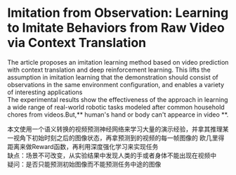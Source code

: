 Imitation from Observation: Learning to Imitate Behaviors from Raw Video via Context Translation
===
  
  The article proposes an imitation learning method based on video prediction with context translation
and deep reinforcement learning. This lifts the assumption in imitation learning that the demonstration should consist
of observations in the same environment configuration, and enables a variety of interesting applications  
  The experimental results show the effectiveness of the approach in learning a wide range of real-world robotic
tasks modeled after common household chores from videos.But,** human's hand or body can't appearce in video **.  

本文使用一个语义转换的视频预测神经网络来学习大量的演示经验，并拿其推理某一视角下初始时刻之后的图像状态，再拿预测到的视频的每一帧图像的
欧几里得距离来做Reward函数，再利用深度强化学习来实现任务  
缺点：场景不可改变，从实验结果中发现人类的手或者身体不能出现在视频中  
疑问：是否只能预测初始图像而不能预测任务中途的图像
